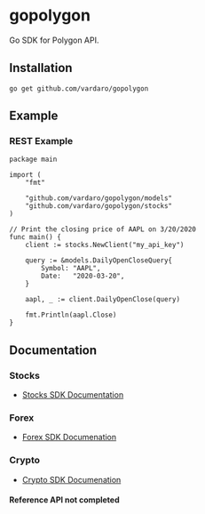 # gopolygon
Go SDK for Polygon API.

## Installation
```go get github.com/vardaro/gopolygon```

## Example

### REST Example

```golang
package main

import (
	"fmt"

	"github.com/vardaro/gopolygon/models"
	"github.com/vardaro/gopolygon/stocks"
)

// Print the closing price of AAPL on 3/20/2020
func main() {
	client := stocks.NewClient("my_api_key")

	query := &models.DailyOpenCloseQuery{
		Symbol: "AAPL",
		Date:   "2020-03-20",
	}

	aapl, _ := client.DailyOpenClose(query)

	fmt.Println(aapl.Close)
}
```

## Documentation

### Stocks

- [Stocks SDK Documentation](./stocks/)

### Forex

- [Forex SDK Documenation](./forex/)

### Crypto

- [Crypto SDK Documenation](./crypto/)


#### Reference API not completed